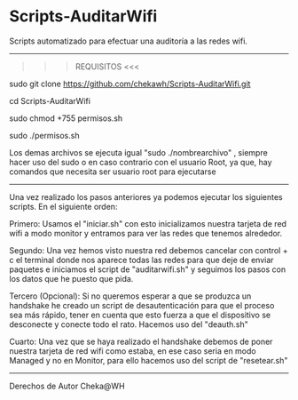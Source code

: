 # Scripts-AuditarWifi
Scripts automatizado para efectuar una auditoría a las redes wifi. 

-------------------------------------------------------------------------------------------------------------------------------

>>> REQUISITOS <<<

sudo git clone https://github.com/chekawh/Scripts-AuditarWifi.git

cd Scripts-AuditarWifi

sudo chmod +755 permisos.sh

sudo  ./permisos.sh

Los demas archivos se ejecuta igual "sudo  ./nombrearchivo" , siempre hacer uso del sudo o en caso contrario con el usuario Root, ya que, hay comandos que necesita ser usuario root para ejecutarse

-------------------------------------------------------------------------------------------------------------------------------

Una vez realizado los pasos anteriores ya podemos ejecutar los siguientes scripts. En el siguiente orden:

Primero:
Usamos el "iniciar.sh" con esto inicializamos nuestra tarjeta de red wifi a modo monitor y entramos para ver las redes que tenemos alrededor.

Segundo:
Una vez hemos visto nuestra red debemos cancelar con control + c el terminal donde nos aparece todas las redes para que deje de enviar paquetes e iniciamos el script de "auditarwifi.sh" y seguimos los pasos con los datos que he puesto que pida.

Tercero (Opcional):
Si no queremos esperar a que se produzca un handshake he creado un script de desautenticación para que el proceso sea más rápido, tener en cuenta que esto fuerza a que el dispositivo se desconecte y conecte todo el rato. Hacemos uso del "deauth.sh"

Cuarto:
Una vez que se haya realizado el handshake debemos de poner nuestra tarjeta de red wifi como estaba, en ese caso seria en modo Managed y no en Monitor, para ello hacemos uso del script de "resetear.sh"

-------------------------------------------------------------------------------------------------------------------------------

Derechos de Autor Cheka@WH
